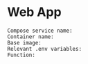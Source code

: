 # Web App

```
Compose service name:
Container name:
Base image:
Relevant .env variables:
Function:
```